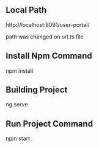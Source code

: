 Local Path
----------
http://localhost:8091/user-portal/                     

path was changed on url.ts file 

Install Npm Command
---------------------------
npm install

Building  Project
-----------------
ng serve

Run Project Command
-------------------
npm start


